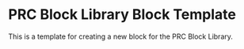 # PRC Block Library Block Template

This is a template for creating a new block for the PRC Block Library.
